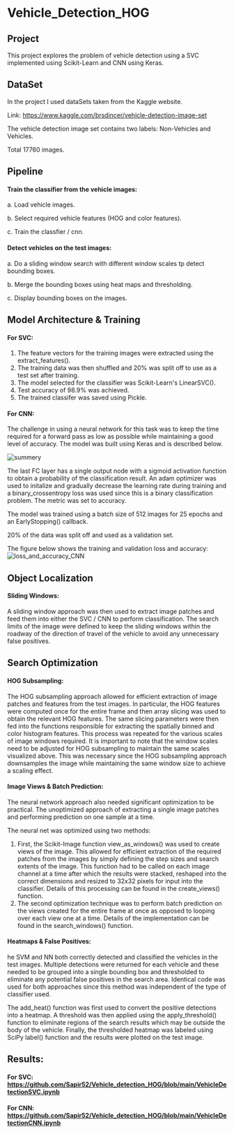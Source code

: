 # Vehicle_Detection_HOG

## Project
This project explores the problem of vehicle detection using a SVC implemented using Scikit-Learn and CNN using Keras.

## DataSet
In the project I used dataSets taken from the Kaggle website.

Link: https://www.kaggle.com/brsdincer/vehicle-detection-image-set


The vehicle detection image set contains two labels: Non-Vehicles and Vehicles. 

Total 17760 images.

## Pipeline

#### Train the classifier from the vehicle images:
a. Load vehicle images.

b. Select required vehicle features (HOG and color features).

c. Train the classfier / cnn.


#### Detect vehicles on the test images:
a. Do a sliding window search with different window scales tp detect bounding boxes.

b. Merge the bounding boxes using heat maps and thresholding.

c. Display bounding boxes on the images.

##  Model Architecture & Training
#### For SVC:
1. The feature vectors for the training images were extracted using the extract_features().
2. The training data was then shuffled and 20% was split off to use as a test set after training. 
3.  The model selected for the classifier was Scikit-Learn's LinearSVC().
4.  Test accuracy of 98.9% was achieved. 
5.  The trained classifer was saved using Pickle.

#### For CNN:
The challenge in using a neural network for this task was to keep the time required for a forward pass as low as possible while maintaining a good level of accuracy.
The model was built using Keras and is described below.

![summery](https://user-images.githubusercontent.com/63209732/142011842-702a9d1a-5f24-45ed-b449-f3b774dc27e8.png)

The last FC layer has a single output node with a sigmoid activation function to obtain a probability of the classification result. 
An adam optimizer was used to initalize and gradually decrease the learning rate during training and a binary_crossentropy loss was used since this is a binary classification problem. 
The metric was set to accuracy.

The model was trained using a batch size of 512 images for 25 epochs and an EarlyStopping() callback.

20% of the data was split off and used as a validation set. 

The figure below shows the training and validation loss and accuracy:
![loss_and_accuracy_CNN](https://user-images.githubusercontent.com/63209732/142013620-00345a63-f0ce-4def-8e88-c02d3bebce1b.png)

 ##  Object Localization
 #### Sliding Windows:
A sliding window approach was then used to extract image patches and feed them into either the SVC / CNN to perform classification.
The search limits of the image were defined to keep the sliding windows within the roadway of the direction of travel of the vehicle to avoid any unnecessary false positives. 
 
## Search Optimization
#### HOG Subsampling:
The HOG subsampling approach allowed for efficient extraction of image patches and features from the test images. In particular, the HOG features were computed once for the entire frame and then array slicing was used to obtain the relevant HOG features. The same slicing parameters were then fed into the functions responsible for extracting the spatially binned and color histogram features. This process was repeated for the various scales of image windows required. It is important to note that the window scales need to be adjusted for HOG subsampling to maintain the same scales visualized above. This was necessary since the HOG subsampling approach downsamples the image while maintaining the same window size to achieve a scaling effect. 

#### Image Views & Batch Prediction:
The neural network approach also needed significant optimization to be practical. The unoptimized approach of extracting a single image patches and performing prediction on one sample at a time.

The neural net was optimized using two methods:

1. First, the Scikit-Image function view_as_windows() was used to create views of the image. This allowed for efficient extraction of the required patches from the images by simply defining the step sizes and search extents of the image. This function had to be called on each image channel at a time after which the results were stacked, reshaped into the correct dimensions and resized to 32x32 pixels for input into the classifier. Details of this processing can be found in the create_views() function.
2. The second optimization technique was to perform batch prediction on the views created for the entire frame at once as opposed to looping over each view one at a time. Details of the implementation can be found in the search_windows() function.

#### Heatmaps & False Positives:

he SVM and NN both correctly detected and classified the vehicles in the test images. Multiple detections were returned for each vehicle and these needed to be grouped into a single bounding box and thresholded to eliminate any potential false positives in the search area. Identical code was used for both approaches since this method was independent of the type of classifier used.

The add_heat() function was first used to convert the positive detections into a heatmap. A threshold was then applied using the apply_threshold() function to eliminate regions of the search results which may be outside the body of the vehicle. Finally, the thresholded heatmap was labeled using SciPy label() function and the results were plotted on the test image. 

## Results:

#### For SVC: https://github.com/Sapir52/Vehicle_detection_HOG/blob/main/VehicleDetectionSVC.ipynb

#### For CNN: https://github.com/Sapir52/Vehicle_detection_HOG/blob/main/VehicleDetectionCNN.ipynb
